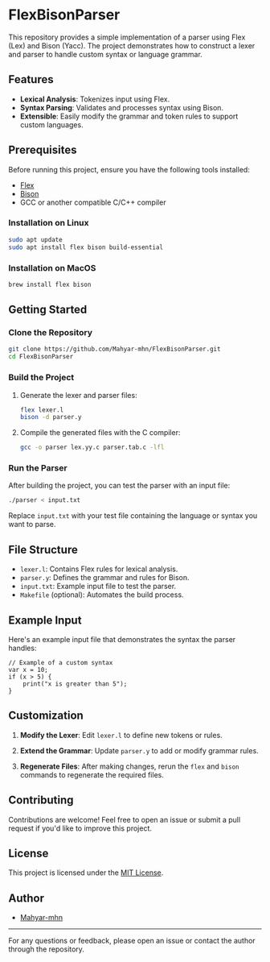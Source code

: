 # FlexBisonParser

This repository provides a simple implementation of a parser using Flex (Lex) and Bison (Yacc). The project demonstrates how to construct a lexer and parser to handle custom syntax or language grammar.

## Features

- **Lexical Analysis**: Tokenizes input using Flex.
- **Syntax Parsing**: Validates and processes syntax using Bison.
- **Extensible**: Easily modify the grammar and token rules to support custom languages.

## Prerequisites

Before running this project, ensure you have the following tools installed:

- [Flex](https://github.com/westes/flex)
- [Bison](https://www.gnu.org/software/bison/)
- GCC or another compatible C/C++ compiler

### Installation on Linux

```bash
sudo apt update
sudo apt install flex bison build-essential
```

### Installation on MacOS

```bash
brew install flex bison
```

## Getting Started

### Clone the Repository

```bash
git clone https://github.com/Mahyar-mhn/FlexBisonParser.git
cd FlexBisonParser
```

### Build the Project

1. Generate the lexer and parser files:

   ```bash
   flex lexer.l
   bison -d parser.y
   ```

2. Compile the generated files with the C compiler:

   ```bash
   gcc -o parser lex.yy.c parser.tab.c -lfl
   ```

### Run the Parser

After building the project, you can test the parser with an input file:

```bash
./parser < input.txt
```

Replace `input.txt` with your test file containing the language or syntax you want to parse.

## File Structure

- `lexer.l`: Contains Flex rules for lexical analysis.
- `parser.y`: Defines the grammar and rules for Bison.
- `input.txt`: Example input file to test the parser.
- `Makefile` (optional): Automates the build process.

## Example Input

Here's an example input file that demonstrates the syntax the parser handles:

```
// Example of a custom syntax
var x = 10;
if (x > 5) {
    print("x is greater than 5");
}
```

## Customization

1. **Modify the Lexer**:
   Edit `lexer.l` to define new tokens or rules.

2. **Extend the Grammar**:
   Update `parser.y` to add or modify grammar rules.

3. **Regenerate Files**:
   After making changes, rerun the `flex` and `bison` commands to regenerate the required files.

## Contributing

Contributions are welcome! Feel free to open an issue or submit a pull request if you'd like to improve this project.

## License

This project is licensed under the [MIT License](LICENSE).

## Author

- [Mahyar-mhn](https://github.com/Mahyar-mhn)

---

For any questions or feedback, please open an issue or contact the author through the repository.
